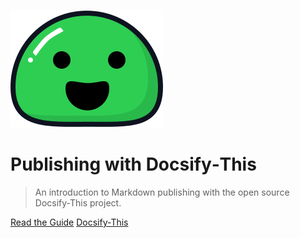 ![logo](https://raw.githubusercontent.com/docsifyjs/docsify/develop/docs/_media/icon.svg)

# Publishing with Docsify&#8209;This

> An introduction to Markdown publishing with the open source Docsify-This project.

[Read the Guide](#markdown-publishing-with-docsify8209this)
[Docsify-This](https://docsify-this.net)
